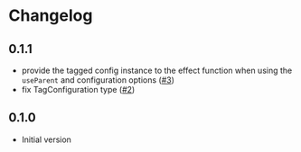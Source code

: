 # Changelog

## 0.1.1

- provide the tagged config instance to the effect function when using the `useParent` and configuration options ([#3](https://github.com/seaofvoices/generator-luau/pull/3))
- fix TagConfiguration type ([#2](https://github.com/seaofvoices/generator-luau/pull/2))

## 0.1.0

- Initial version
